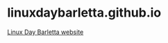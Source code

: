 linuxdaybarletta.github.io
==========================

[Linux Day Barletta website](http://www.linuxdaybarletta.it)
